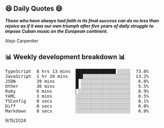 ## 😄 Daily Quotes 😄

_**Those who have always had faith in its final success can do no less than rejoice as if it was our own triumph after five years of daily struggle to impose Cuban music on the European continent.**_

Alejo Carpentier



## 📊 Weekly development breakdown 📊

<pre>TypeScript  8 hrs 13 mins  ███████████████▍░░░░░  73.8%
JavaScript  1 hr 28 mins   ██▊░░░░░░░░░░░░░░░░░░  13.2%
JSON        39 mins        █▏░░░░░░░░░░░░░░░░░░░   6.0%
Other       36 mins        █▏░░░░░░░░░░░░░░░░░░░   5.5%
Ruby        6 mins         ▏░░░░░░░░░░░░░░░░░░░░   0.9%
YAML        3 mins         ░░░░░░░░░░░░░░░░░░░░░   0.5%
TSConfig    0 secs         ░░░░░░░░░░░░░░░░░░░░░   0.1%
Diff        0 secs         ░░░░░░░░░░░░░░░░░░░░░   0.0%
Markdown    0 secs         ░░░░░░░░░░░░░░░░░░░░░   0.0%</pre>

9/15/2024